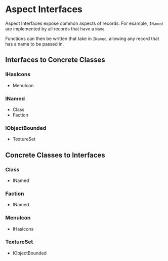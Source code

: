# Aspect Interfaces
Aspect Interfaces expose common aspects of records.  For example, `INamed` are implemented by all records that have a `Name`.

Functions can then be written that take in `INamed`, allowing any record that has a name to be passed in.
## Interfaces to Concrete Classes
### IHasIcons
- MenuIcon
### INamed
- Class
- Faction
### IObjectBounded
- TextureSet
## Concrete Classes to Interfaces
### Class
- INamed
### Faction
- INamed
### MenuIcon
- IHasIcons
### TextureSet
- IObjectBounded
